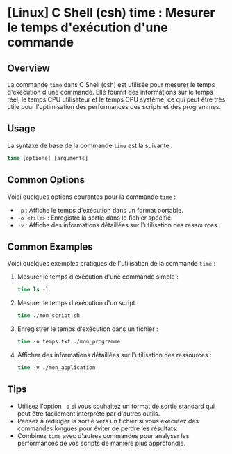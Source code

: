 # [Linux] C Shell (csh) time : Mesurer le temps d'exécution d'une commande

## Overview
La commande `time` dans C Shell (csh) est utilisée pour mesurer le temps d'exécution d'une commande. Elle fournit des informations sur le temps réel, le temps CPU utilisateur et le temps CPU système, ce qui peut être très utile pour l'optimisation des performances des scripts et des programmes.

## Usage
La syntaxe de base de la commande `time` est la suivante :

```csh
time [options] [arguments]
```

## Common Options
Voici quelques options courantes pour la commande `time` :

- `-p` : Affiche le temps d'exécution dans un format portable.
- `-o <file>` : Enregistre la sortie dans le fichier spécifié.
- `-v` : Affiche des informations détaillées sur l'utilisation des ressources.

## Common Examples
Voici quelques exemples pratiques de l'utilisation de la commande `time` :

1. Mesurer le temps d'exécution d'une commande simple :
   ```csh
   time ls -l
   ```

2. Mesurer le temps d'exécution d'un script :
   ```csh
   time ./mon_script.sh
   ```

3. Enregistrer le temps d'exécution dans un fichier :
   ```csh
   time -o temps.txt ./mon_programme
   ```

4. Afficher des informations détaillées sur l'utilisation des ressources :
   ```csh
   time -v ./mon_application
   ```

## Tips
- Utilisez l'option `-p` si vous souhaitez un format de sortie standard qui peut être facilement interprété par d'autres outils.
- Pensez à rediriger la sortie vers un fichier si vous exécutez des commandes longues pour éviter de perdre les résultats.
- Combinez `time` avec d'autres commandes pour analyser les performances de vos scripts de manière plus approfondie.